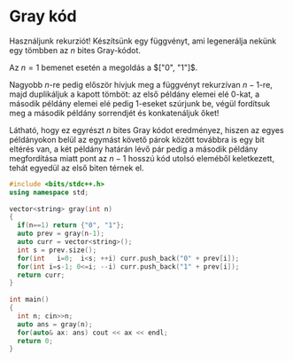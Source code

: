 # Gray kód

Használjunk rekurziót! Készítsünk egy függvényt, ami legenerálja nekünk egy tömbben az $n$ bites Gray-kódot.

Az $n=1$ bemenet esetén a megoldás a $["0", "1"]$.

Nagyobb $n$-re pedig először hívjuk meg a függvényt rekurzívan $n-1$-re, majd duplikáljuk a kapott tömböt:
az első példány elemei elé $0$-kat, a második példány elemei elé pedig $1$-eseket szúrjunk be, végül 
fordítsuk meg a második példány sorrendjét és konkatenáljuk őket!

Látható, hogy ez egyrészt $n$ bites Gray kódot eredményez, hiszen az egyes példányokon belül az egymást
követő párok között továbbra is egy bit eltérés van, a két példány határán lévő pár pedig a második példány
megfordítása miatt pont az $n-1$ hosszú kód utolsó eleméből keletkezett, tehát egyedül az első biten térnek el.

```cpp
#include <bits/stdc++.h>
using namespace std;
 
vector<string> gray(int n)
{
  if(n==1) return {"0", "1"};
  auto prev = gray(n-1);
  auto curr = vector<string>();
  int s = prev.size();
  for(int   i=0;  i<s; ++i) curr.push_back("0" + prev[i]);
  for(int i=s-1; 0<=i; --i) curr.push_back("1" + prev[i]);
  return curr;
}
 
int main()
{
  int n; cin>>n;
  auto ans = gray(n);
  for(auto& ax: ans) cout << ax << endl;
  return 0;
}
```
